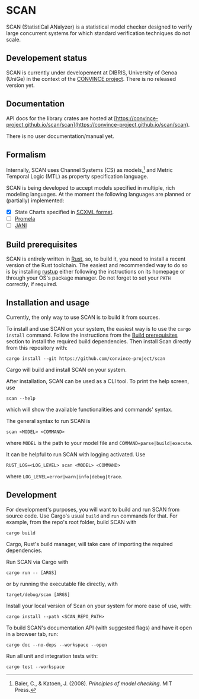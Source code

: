 # SCAN

SCAN (StatistiCal ANalyzer) is a statistical model checker
designed to verify large concurrent systems
for which standard verification techniques do not scale.

## Developement status

SCAN is currently under developement at DIBRIS, University of Genoa (UniGe)
in the context of the [CONVINCE project](https://convince-project.eu/).
There is no released version yet.

## Documentation

API docs for the library crates are hosted at [https://convince-project.github.io/scan/scan](https://convince-project.github.io/scan/scan).

There is no user documentation/manual yet.

## Formalism

Internally, SCAN uses Channel Systems (CS) as models,[^1]
and Metric Temporal Logic (MTL) as property specification language.

[^1]: Baier, C., & Katoen, J. (2008). *Principles of model checking*. MIT Press.

SCAN is being developed to accept models specified in multiple, rich modeling languages.
At the moment the following languages are planned or (partially) implemented:

- [x] State Charts specified in [SCXML format](https://www.w3.org/TR/scxml/).
- [ ] [Promela](https://spinroot.com/spin/Man/Manual.html)
- [ ] [JANI](https://jani-spec.org/)

## Build prerequisites

SCAN is entirely written in [Rust](https://www.rust-lang.org/),
so, to build it, you need to install a recent version of the Rust toolchain.
The easiest and recommended way to do so is by installing [rustup](https://rustup.rs/)
either following the instructions on its homepage or through your OS's package manager.
Do not forget to set your `PATH` correctly, if required.

## Installation and usage

Currently, the only way to use SCAN is to build it from sources.

To install and use SCAN on your system,
the easiest way is to use the `cargo install` command.
Follow the instructions from the [Build prerequisites](#build-prerequisites) section to install the required build dependencies.
Then install Scan directly from this repository with:

```
cargo install --git https://github.com/convince-project/scan
```

Cargo will build and install SCAN on your system.

After installation, SCAN can be used as a CLI tool.
To print the help screen, use

```
scan --help
```

which will show the available functionalities and commands' syntax.

The general syntax to run SCAN is

```
scan <MODEL> <COMMAND>
```

where `MODEL` is the path to your model file and `COMMAND=parse|build|execute`.

It can be helpful to run SCAN with logging activated.
Use

```
RUST_LOG=<LOG_LEVEL> scan <MODEL> <COMMAND>
```
where `LOG_LEVEL=error|warn|info|debug|trace`.

## Development

For development's purposes, you will want to build and run SCAN from source code.
Use Cargo's usual `build` and `run` commands for that.
For example, from the repo's root folder, build SCAN with

```
cargo build
```

Cargo, Rust's build manager, will take care of importing the required dependencies.

Run SCAN via Cargo with

```
cargo run -- [ARGS]
```

or by running the executable file directly, with

```
target/debug/scan [ARGS]
```

Install your local version of Scan on your system for more ease of use, with:

```
cargo install --path <SCAN_REPO_PATH>
```

To build SCAN's documentation API (with suggested flags) and have it open in a browser tab, run:

```
cargo doc --no-deps --workspace --open
```

Run all unit and integration tests with:

```
cargo test --workspace
```

